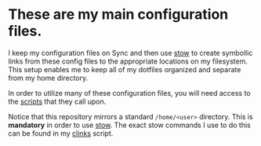 # These are my main configuration files. 

I keep my configuration files on Sync and then use [stow](https://www.gnu.org/software/stow/manual/stow.html) to create symbollic links from these config files to the appropriate locations on my filesystem. This setup enables me to keep all of my dotfiles organized and separate from my home directory.

In order to utilize many of these configuration files, you will need access to the [scripts](https://github.com/bbugyi200/scripts) that they call upon.

Notice that this repository mirrors a standard `/home/<user>` directory. This is **mandatory** in order to use [stow](https://www.gnu.org/software/stow/manual/stow.html). The exact stow commands I use to do this can be found in my [clinks](https://github.com/bbugyi200/scripts/blob/master/main/clinks) script.
